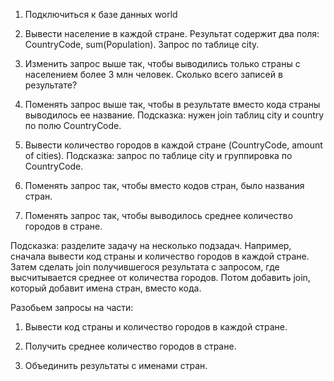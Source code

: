 1. Подключиться к базе данных world

2. Вывести население в каждой стране. Результат содержит два поля: CountryCode, sum(Population). Запрос по таблице city.

3. Изменить запрос выше так, чтобы выводились только страны с населением более 3 млн человек. 
Сколько всего записей в результате?

4. Поменять запрос выше так, чтобы в результате вместо кода страны выводилось ее название. Подсказка: нужен join таблиц city и country по полю CountryCode.

5. Вывести количество городов в каждой стране (CountryCode, amount of cities). Подсказка: запрос по таблице city и группировка по CountryCode.

6. Поменять запрос так, чтобы вместо кодов стран, было названия стран. 

7. Поменять запрос так, чтобы выводилось среднее количество городов в стране. 

Подсказка: разделите задачу на несколько подзадач. Например, сначала вывести код страны и количество городов в каждой стране.  Затем сделать join получившегося результата с запросом, где высчитывается среднее от количества городов. Потом добавить join, который добавит имена стран, вместо кода. 

Разобьем запросы на части:

1. Вывести код страны и количество городов в каждой стране.

2. Получить среднее количество городов в стране.

3. Объединить результаты с именами стран.

